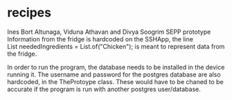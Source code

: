 # recipes
Ines Bort Altunaga, Viduna Athavan and Divya Soogrim SEPP prototype 
Information from the fridge is hardcoded on the SSHApp, the line   
      List<String> neededIngredients = List.of("Chicken"); 
 is meant to represent data from the fridge.

 In order to run the program, the database needs to be installed in the device running it.
 The username and password for the postgres database are also hardcoded, in the TheProtoype class.
 These would have to be chaned to be accurate if the program is run with another postgres user/database.
